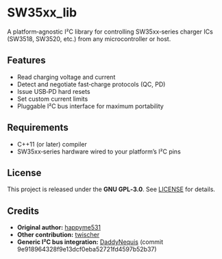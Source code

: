 # SW35xx_lib

A platform‑agnostic I²C library for controlling SW35xx‑series charger ICs (SW3518, SW3520, etc.) from any microcontroller or host.

## Features

- Read charging voltage and current  
- Detect and negotiate fast‑charge protocols (QC, PD)  
- Issue USB‑PD hard resets  
- Set custom current limits  
- Pluggable I²C bus interface for maximum portability  

## Requirements

- C++11 (or later) compiler 
- SW35xx‑series hardware wired to your platform’s I²C pins  

## License

This project is released under the **GNU GPL‑3.0**. See [LICENSE](LICENSE) for details.

## Credits

* **Original author:** [happyme531](https://github.com/happyme531)
* **Other contribution:** [twischer](https://github.com/twischer)
* **Generic I²C bus integration:** [DaddyNequis](https://github.com/DaddyNequis/h1_SW35xx/tree/feature/GenericI2CBus) (commit 9e918964328f9e13dcf0eba52721fd4597b52b37)
